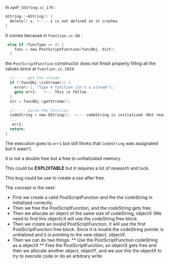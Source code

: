 
In `xpdf_GString.cc_174` :

```c
GString::~GString() {
  delete[] s; <---- s is not defined so it crashes
}
```

It comes because in `Function.cc.68` :

```c
 else if (funcType == 4) {
    func = new PostScriptFunction(funcObj, dict);
  }
```

the `PostScriptFunction` constructor does not finish properly filling all the values since at `Function.cc.1019`: 

```c
  //----- get the stream
  if (!funcObj->isStream()) {
    error(-1, "Type 4 function isn't a stream");
    goto err1;   <--- This is follow
  }
  str = funcObj->getStream();

  //----- parse the function
  codeString = new GString();  <--- codeString is initialized (Not reached in the PoC)
  ...
   err1:
  return;
}  
```

The execution goes to `err1` but still thinks that `CodeString` was assignated but it wasn't.

It is not a double free but a free to unitializated memory.

This could be **EXPLOITABLE** but it requires a lot of research and luck.

This bug could be use to create a use after free.

The concept is the next:
* First we create a valid PostScriptFunction and the the codeString in initialized correctly.
* Then we free the PostScriptFunction, and the codeString gets free.
* Then we allocate an object of the same size of codeString, objectX (We need to find this object).It will use the codeString free block.
* Then we create an invalid PostScriptFunction, it will use the first PostScriptFunction free block. Since it is invalid the codeString pointer is unitialized and it is pointing to the new object, objectX.
* Then we can do two things:
** Use the PostScriptFunction codeString as a objectX
** Free the PostScriptFunction, so objectX gets free and then we allocate another object, objectY, and we use this the objectX to try to execute code or do an arbitrary write.
